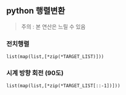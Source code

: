 ## python 행렬변환
>주의 : 본 연산은 느릴 수 있음

### 전치행렬
```
list(map(list,[*zip(*TARGET_LIST)]))
```

### 시계 방향 회전 (90도)
```
list(map(list,[*zip(*TARGET_LIST[::-1])]))
```
